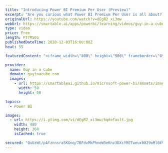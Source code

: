 ```yaml
---
title: "Introducing Power BI Premium Per User (Preview)"
excerpt: "Are you curious what Power BI Premium Per User is all about? Adam walks you through how to get it and what it means from a user experience. Take advantage of Power BI Premium features without the Premium capacity price!  Announcement Blog: https://powerbi.microsoft.com/en-us/blog/power-bi-premium-per-user-public-preview-now-available/"
originalUrl: https://youtube.com/watch?v=dEgR2_xi3mw
webUrl: https://smartable.ai/apps/powerbi/learning/videos/guy-in-a-cube-introducing-power-bi-premium-per-user-preview/
type: video
price: Free
length: PT7M56S
publishedDateTime: 2020-12-03T16:00:08Z
heat: 55

featuredContent: "<iframe width=\"800\" height=\"500\" frameborder=\"0\" src=\"https://www.youtube.com/embed/dEgR2_xi3mw\" allow=\"accelerometer; autoplay; encrypted-media; gyroscope; picture-in-picture\" allowfullscreen></iframe>"

provider:
  name: Guy in a Cube
  domain: guyinacube.com
  images:
    - url: https://smartableai.github.io/microsoft-power-bi/assets/images/organizations/guyinacube.com-50x50.jpg
      width: 50
      height: 50

topics:
  - Power BI

images:
  - url: https://i.ytimg.com/vi/dEgR2_xi3mw/hqdefault.jpg
    width: 480
    height: 360
    isCached: true

secured: "QuUzWt/pAfznnsra5KGnq/7BFdvMkPhneW5eKnv3DXcYRETweux0829oMl0XVusAk1Ua1ynX5sK0Zx6dLLtNe7ZInPUFFH82S3iaIVi8q2Tqg+Wb5CJ0Kz+f0w9OPTZ/Extye/dt6zpaf76tgLa6pDm8WSRq9cevQP83SWEzb+CZ9tpuUoFUuzWoGGXLqRIJXD6Rm0o9IA3EGrMBe/agLOWvHIOS0+7qcMIpgiyKgPZkvl4tSc5Y6ues72ngRGl0+qNbH8KnV3UltUbd+CiK3pbqXvOQhFXyn6zc2QmLaieVodmzROxmwB56p3E/RktHiJmlQzXsJtz2g0ugMRh5tSpn5Iph4a4r0yzLbGijEhDlH+MnHYq2K5hjbN73IramqLcqmyv0yz9RLXZk308K8UXOSnC7XGQ5HUkWmPwMchY=;fua88jScFPwGdmCyh6thVw=="
---
```


